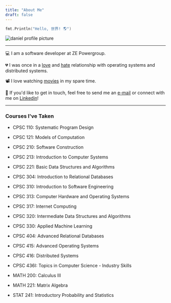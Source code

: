 ```yaml
---
title: "About Me"
draft: false
---
```

```go
fmt.Println("Hello, 世界! 🌎")
```  
![daniel profile picture](/img/profilepic.png)

---
💻 I am a software developer at ZE Powergroup.

💔 I was once in a <a href="https://xkcd.com/676/" target="_blank">love</a> and <a href="https://xkcd.com/2259/" target="_blank">hate</a> relationship with operating systems and distributed systems. 

📽️ I love watching <a href="https://letterboxd.com/andamovie/" target="_blank">movies</a> in my spare time. 

💬 If you'd like to get in touch, feel free to send me an [e-mail](mailto:daniel.gong27@gmail.com) or connect with me on [Linkedin](https://www.linkedin.com/in/daniel-gong-6b9397152/)!

---

### Courses I've Taken

- CPSC 110: Systematic Program Design  

- CPSC 121: Models of Computation
- CPSC 210: Software Construction
- CPSC 213: Introduction to Computer Systems
- CPSC 221: Basic Data Structures and Algorithms
- CPSC 304: Introduction to Relational Databases
- CPSC 310: Introduction to Software Engineering
- CPSC 313: Computer Hardware and Operating Systems
- CPSC 317: Internet Computing
- CPSC 320: Intermediate Data Structures and Algorithms
- CPSC 330: Applied Machine Learning
- CPSC 404: Advanced Relational Databases
- CPSC 415: Advanced Operating Systems
- CPSC 416: Distributed Systems
- CPSC 436I: Topics in Computer Science - Industry Skills
- MATH 200: Calculus III
- MATH 221: Matrix Algebra
- STAT 241: Introductory Probability and Statistics
